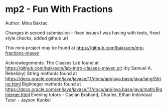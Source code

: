 # mp2 - Fun With Fractions

Author: Mina Bakrac

Changes in second submission - fixed issues I was having with tests, fixed style checks, added github url

This mini-project may be found at <https://github.com/bakracm/mp-fractions-maven>

Acknowlegements:
The Classes Lab found at https://github.com/bakracm/lab-intro-classes-maven.git (by Samuel A. Rebelsky)
String methods found at https://docs.oracle.com/en/java/javase/11/docs/api/java.base/java/lang/String.html
BigInteger methods found at https://docs.oracle.com/en/java/javase/11/docs/api/java.base/java/math/BigInteger.html
Evening tutors - Caelan Bratland, Charles, Ethan
Individual Tutor - Jayson Kunkel
